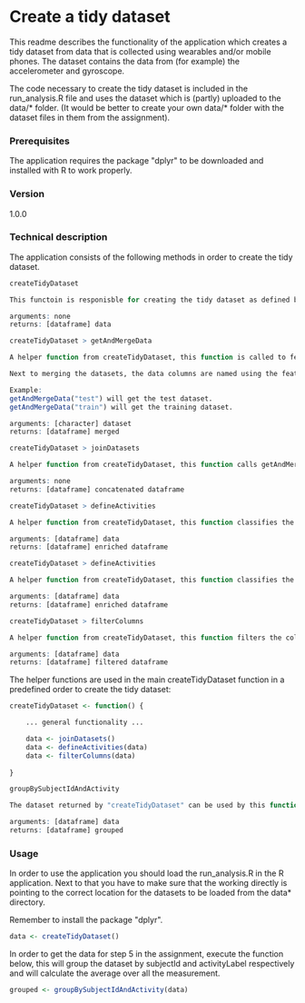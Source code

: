 # Create a tidy dataset

This readme describes the functionality of the application which creates a tidy dataset from data that is collected using wearables and/or mobile phones. The dataset contains the data from (for example) the accelerometer and gyroscope.

The code necessary to create the tidy dataset is included in the run_analysis.R file and uses the dataset which is (partly) uploaded to the data/* folder. (It would be better to create your own data/* folder with the dataset files in them from the assignment).

### Prerequisites

The application requires the package "dplyr" to be downloaded and installed with R to work properly.

### Version

1.0.0

### Technical description

The application consists of the following methods in order to create the tidy dataset.

```r
createTidyDataset

This functoin is responisble for creating the tidy dataset as defined by the requirements of the assignment. The function uses other helper functions to return the tidy dataset.

arguments: none
returns: [dataframe] data
```

```r
createTidyDataset > getAndMergeData

A helper function from createTidyDataset, this function is called to fetch the training and test datasets and merge them seperately. This means that this function has to be called twice in order to get both datasets merged.

Next to merging the datasets, the data columns are named using the features.txt definition file.

Example: 
getAndMergeData("test") will get the test dataset.
getAndMergeData("train") will get the training dataset.

arguments: [character] dataset
returns: [dataframe] merged
```

```r
createTidyDataset > joinDatasets

A helper function from createTidyDataset, this function calls getAndMergeData and will join the datasets using rbind()

arguments: none
returns: [dataframe] concatenated dataframe
```

```r
createTidyDataset > defineActivities

A helper function from createTidyDataset, this function classifies the activityLabelId ID's to match the activity labels in activity_labels.txt to define readable activity labels instead of using ID's.

arguments: [dataframe] data
returns: [dataframe] enriched dataframe
```

```r
createTidyDataset > defineActivities

A helper function from createTidyDataset, this function classifies the activityLabelId ID's to match the activity labels in activity_labels.txt to define readable activity labels instead of using ID's.

arguments: [dataframe] data
returns: [dataframe] enriched dataframe
```

```r
createTidyDataset > filterColumns

A helper function from createTidyDataset, this function filters the columns that do not contain *std(), *mean() and  activityLabelId

arguments: [dataframe] data
returns: [dataframe] filtered dataframe
```

The helper functions are used in the main createTidyDataset function in a predefined order to create the tidy dataset:

```r
createTidyDataset <- function() {

	... general functionality ...

	data <- joinDatasets()
    data <- defineActivities(data)
    data <- filterColumns(data)
	
}
```

```r
groupBySubjectIdAndActivity

The dataset returned by "createTidyDataset" can be used by this function to group the dataframe by subjectId and activityLabel, respectively. The function will also calculate the average over the data columns (floats) in the dataset relative to the grouping.

arguments: [dataframe] data
returns: [dataframe] grouped
```

### Usage

In order to use the application you should load the run_analysis.R in the R application. Next to that you have to make sure that the working directly is pointing to the correct location for the datasets to be loaded from the data\* directory.

Remember to install the package "dplyr".

```r
data <- createTidyDataset()
```

In order to get the data for step 5 in the assignment, execute the function below, this will group the dataset by subjectId and activityLabel respectively and will calculate the average over all the measurement.

```r
grouped <- groupBySubjectIdAndActivity(data)
```